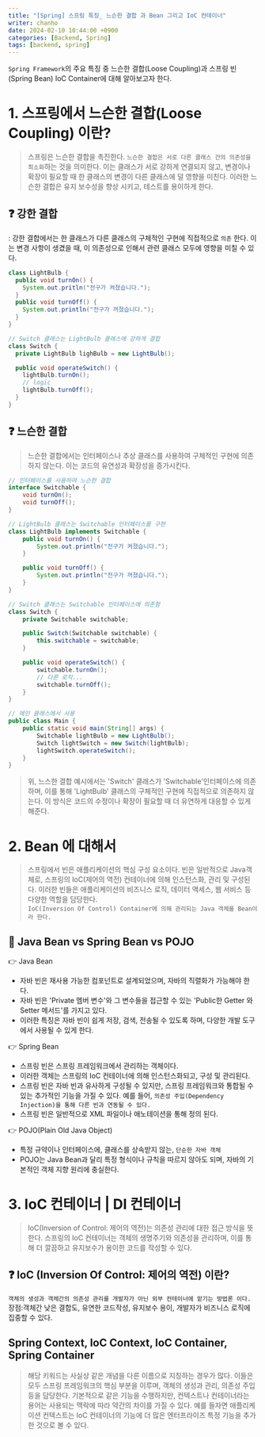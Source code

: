 ```yaml
---
title: "[Spring] 스프링 특징_ 느슨한 결합 과 Bean 그리고 IoC 컨테이너"
writer: chanho
date: 2024-02-10 10:44:00 +0900
categories: [Backend, Spring]
tags: [backend, spring]
---
```


`Spring Framework`의 주요 특징 중 느슨한 결합(Loose Coupling)과 스프링 빈(Spring Bean) IoC Container에 대해 알아보고자 한다.

# 1. 스프링에서 느슨한 결합(Loose Coupling) 이란?

> 스프링은 느슨한 결합을 촉진한다. `느슨한 결합은 서로 다른 클래스 간의 의존성을 최소화`하는 것을 의미한다. 이는 클래스가 서로 강하게 연결되지 않고, 변경이나 확장이 필요할 때 한 클래스의 변경이 다른 클래스에 덜 영향을 미친다. 이러한 느슨한 결합은 유지 보수성을 향상 시키고, 테스트를 용이하게 한다.

## ❓ 강한 결합

: 강한 결합에서는 한 클래스가 다른 클래스의 구체적인 구현에 직접적으로 `의존` 한다. 이는 변경 사항이 생겼을 때, 이 의존성으로 인해서 관련 클래스 모두에 영향을 미칠 수 있다.

```java
class LightBulb {
  public void turnOn() {
    System.out.pritln("전구가 켜졌습니다.");
  }
  public void turnOff() {
    System.out.println("전구가 꺼졌습니다.");
  }
}

// Switch 클래스는 LightBulb 클래스에 강하게 결합
class Switch {
  private LightBulb lighBulb = new LightBulb();

  public void operateSwitch() {
    lightBulb.turnOn();
    // logic
    lightBulb.turnOff();
  }
}
```

## ❓ 느슨한 결합

> 느슨한 결합에서는 인터페이스나 추상 클래스를 사용하여 구체적인 구현에 의존하지 않는다. 이는 코드의 유연성과 확장성을 증가시킨다.

```java
// 인터페이스를 사용하여 느슨한 결합
interface Switchable {
    void turnOn();
    void turnOff();
}

// LightBulb 클래스는 Switchable 인터페이스를 구현
class LightBulb implements Switchable {
    public void turnOn() {
        System.out.println("전구가 켜졌습니다.");
    }

    public void turnOff() {
        System.out.println("전구가 꺼졌습니다.");
    }
}

// Switch 클래스는 Switchable 인터페이스에 의존함
class Switch {
    private Switchable switchable;

    public Switch(Switchable switchable) {
        this.switchable = switchable;
    }

    public void operateSwitch() {
        switchable.turnOn();
        // 다른 로직...
        switchable.turnOff();
    }
}

// 메인 클래스에서 사용
public class Main {
    public static void main(String[] args) {
        Switchable lightBulb = new LightBulb();
        Switch lightSwitch = new Switch(lightBulb);
        lightSwitch.operateSwitch();
    }
}
```

> 위, 느스한 결합 예시에서는 'Switch' 클래스가 'Switchable'인터페이스에 의존하며, 이를 통해 'LightBulb' 클래스의 구체적인 구현에 직접적으로 의존하지 않는다. 이 방식은 코드의 수정이나 확장이 필요할 때 더 유연하게 대응할 수 있게 해준다.

# 2. Bean 에 대해서

> 스프링에서 빈은 애플리케이션의 핵심 구성 요소이다. 빈은 일반적으로 Java객체로, 스프링의 IoC(제어의 역전) 컨테이너에 의해 인스턴스화, 관리 및 구성된다. 이러한 빈들은 애플리케이션의 비즈니스 로직, 데이터 액세스, 웹 서비스 등 다양한 역할을 담당한다. <br> `IoC(Inversion Of Control) Container에 의해 관리되는 Java 객체를 Bean이라 한다.`

## 📌 Java Bean vs Spring Bean vs POJO

👉 Java Bean

- 자바 빈은 재사용 가능한 컴포넌트로 설계되었으며, 자바의 직렬화가 가능해야 한다.
- 자바 빈은 'Private 멤버 변수'와 그 변수들을 접근할 수 있는 'Public한 Getter 와 Setter 메서드'를 가지고 있다.
- 이러한 특징은 자바 빈이 쉽게 저장, 검색, 전송될 수 있도록 하며, 다양한 개발 도구에서 사용될 수 있게 한다.

👉 Spring Bean

- 스프링 빈은 스프링 프레임워크에서 관리하는 객체이다.
- 이러한 객체는 스프링의 IoC 컨테이너에 의해 인스턴스화되고, 구성 및 관리된다.
- 스프링 빈은 자바 빈과 유사하게 구성될 수 있지만, 스프링 프레임워크와 통합될 수 있는 추가적인 기능을 가질 수 있다. 예를 들어, `의존성 주입(Dependency Injection)을 통해 다른 빈과 연동될 수 있다.`
- 스프링 빈은 일반적으로 XML 파일이나 애노테이션을 통해 정의 된다.

👉 POJO(Plain Old Java Object)

- 특정 규약이나 인터페이스에, 클래스를 상속받지 않는, `단순한 자바 객체`
- POJO는 Java Bean과 달리 특정 형식이나 규칙을 따르지 않아도 되며, 자바의 기본적인 객체 지향 원리에 충실한다.

# 3. IoC 컨테이너 | DI 컨테이너

> IoC(Inversion of Control: 제어의 역전)는 의존성 관리에 대한 접근 방식을 뜻한다. 스프링의 IoC 컨테이너는 객체의 생명주기와 의존성을 관리하며, 이를 통해 더 깔끔하고 유지보수가 용이한 코드를 작성할 수 있다.

## ❓ IoC (Inversion Of Control: 제어의 역전) 이란?

`객체의 생성과 객체간의 의존성 관리를 개발자가 아닌 외부 컨테이너에 맡기는 방법론 이다.` <br>
장점:객체간 낮은 결합도, 유연한 코드작성, 유지보수 용이, 개발자가 비즈니스 로직에 집중할 수 있다.

## Spring Context, IoC Context, IoC Container, Spring Container

> 해당 키워드는 사실상 같은 개념을 다른 이름으로 지칭하는 경우가 많다. 이들은 모두 스프링 프레임워크의 핵심 부분을 이루며, 객체의 생성과 관리, 의존성 주입 등을 담당한다. 기본적으로 같은 기능을 수행하지만, 컨텍스트나 컨테이너라는 용어는 사용되는 맥락에 따라 약간의 차이를 가질 수 있다. 예를 들자면 애플리케이션 컨텍스트는 IoC 컨테이너의 기능에 더 많은 엔터프라이즈 특정 기능을 추가한 것으로 볼 수 있다.

